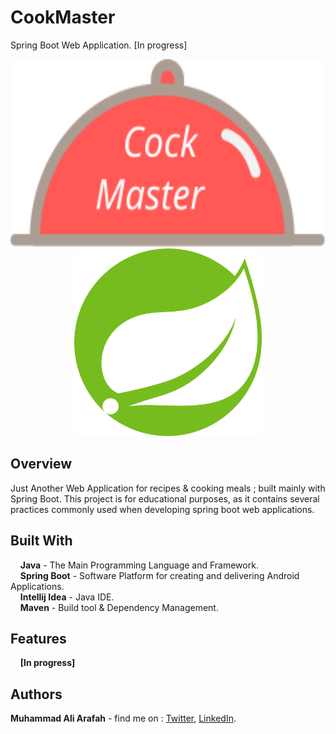 
# CookMaster
Spring Boot Web Application. [In progress]
<p align="center">
  <img src="src/main/resources/static/images/logo.svg" height="300"/>
  <img src="src/main/resources/static/images/spring.svg" height="300"/>
</p>

## Overview  
Just Another Web Application for recipes & cooking meals ; built mainly with Spring Boot.
This project is for educational purposes, as it contains several practices commonly used when developing spring boot web applications.
 
## Built With  
&nbsp;&nbsp;&nbsp;&nbsp;**Java** - The Main Programming Language and Framework.  
&nbsp;&nbsp;&nbsp;&nbsp;**Spring Boot** - Software Platform for creating and delivering Android Applications.   
&nbsp;&nbsp;&nbsp;&nbsp;**Intellij Idea** - Java IDE.  
&nbsp;&nbsp;&nbsp;&nbsp;**Maven** - Build tool & Dependency Management.  

## Features  
&nbsp;&nbsp;&nbsp;&nbsp;**[In progress]**  

## Authors  
   **Muhammad Ali Arafah** - find me on : [Twitter](https://twitter.com/ZaTribune), [LinkedIn](https://www.linkedin.com/in/zatribune).  

